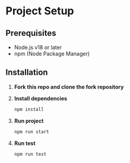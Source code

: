 # Project Setup

## Prerequisites

- Node.js v18 or later
- npm (Node Package Manager)

## Installation

1. **Fork this repo and clone the fork repository**

2. **Install dependencies**

   ```bash
   npm install
   ```
3. **Run project**

   ```bash
   npm run start
   ```
3. **Run test**

   ```bash
   npm run test
   ```